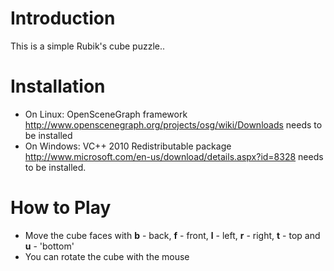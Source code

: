 # Introduction #

This is a simple Rubik's cube puzzle..

# Installation #

  * On Linux: OpenSceneGraph framework http://www.openscenegraph.org/projects/osg/wiki/Downloads needs to be installed
  * On Windows: VC++ 2010 Redistributable package http://www.microsoft.com/en-us/download/details.aspx?id=8328 needs to be installed.

# How to Play #

  * Move the cube faces with **b** - back, **f** - front, **l** - left, **r** - right, **t** - top and **u** - 'bottom'
  * You can rotate the cube with the mouse